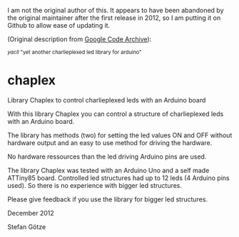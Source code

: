 I am not the original author of this. It appears to have been abandoned by the original maintainer after the first release in 2012, so I am putting it on Github to allow ease of updating it.

(Original description from [Google Code Archive](https://code.google.com/archive/p/yacll/)):

<sup>*yacll* "yet another charlieplexed led library for arduino"</sup>
# chaplex
Library Chaplex to control charlieplexed leds with an Arduino board

With this library Chaplex you can control a structure of charlieplexed leds with an Arduino board.

The library has methods (two) for setting the led values ON and OFF without hardware output and an easy to use method for driving the hardware.

No hardware ressources than the led driving Arduino pins are used.

The library Chaplex was tested with an Arduino Uno and a self made ATTiny85 board. Controlled led structures had up to 12 leds (4 Arduino pins used). So there is no experience with bigger led structures.

Please give feedback if you use the library for bigger led structures.

December 2012

Stefan Götze




